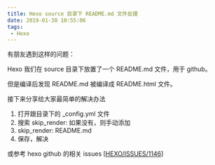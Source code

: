 ```yaml
---
title: Hexo source 目录下 README.md 文件处理
date: 2019-01-30 10:55:06
tags:
 - Hexo
---
```


有朋友遇到这样的问题：

Hexo 我们在 source 目录下放置了一个 README.md 文件，用于 github。

但是编译后发现 README.md 被编译成 README.html 文件。

接下来分享给大家最简单的解决办法

1. 打开跟目录下的 _config.yml 文件
2. 搜索 skip_render: 如果没有，则手动添加
3. skip_render: README.md
4. 保存，解决

或参考 hexo github 的相关 issues [[HEXO/ISSUES/1146](https://github.com/hexojs/hexo/issues/1146)]